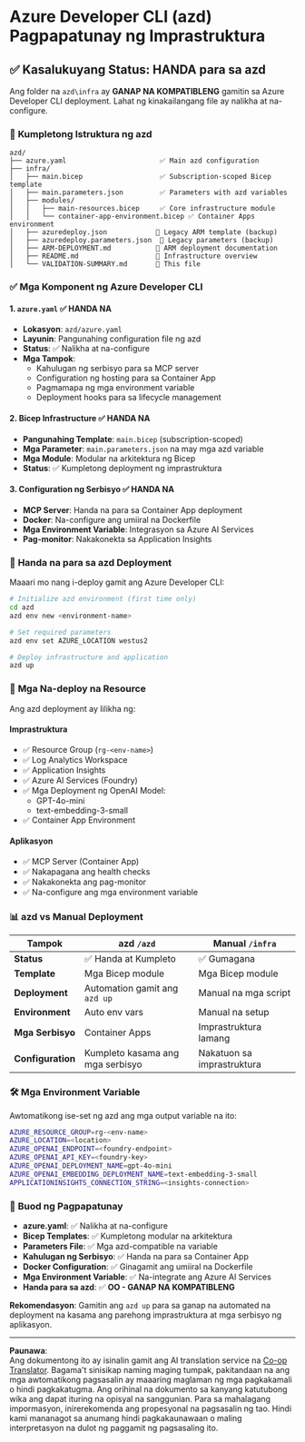 <!--
CO_OP_TRANSLATOR_METADATA:
{
  "original_hash": "20ed201aa472e9936f4e0c5144626011",
  "translation_date": "2025-09-30T12:58:28+00:00",
  "source_file": "azd/infra/VALIDATION-SUMMARY.md",
  "language_code": "tl"
}
-->
# Azure Developer CLI (azd) Pagpapatunay ng Imprastruktura

## ✅ **Kasalukuyang Status: HANDA para sa azd**

Ang folder na `azd\infra` ay **GANAP NA KOMPATIBLENG** gamitin sa Azure Developer CLI deployment. Lahat ng kinakailangang file ay nalikha at na-configure.

### 📁 **Kumpletong Istruktura ng azd**
```
azd/
├── azure.yaml                       ✅ Main azd configuration
├── infra/
│   ├── main.bicep                   ✅ Subscription-scoped Bicep template
│   ├── main.parameters.json         ✅ Parameters with azd variables
│   ├── modules/
│   │   ├── main-resources.bicep     ✅ Core infrastructure module
│   │   └── container-app-environment.bicep ✅ Container Apps environment
│   ├── azuredeploy.json            📄 Legacy ARM template (backup)
│   ├── azuredeploy.parameters.json  📄 Legacy parameters (backup)
│   ├── ARM-DEPLOYMENT.md           📄 ARM deployment documentation
│   ├── README.md                   📄 Infrastructure overview
│   └── VALIDATION-SUMMARY.md       📝 This file
```

### ✅ **Mga Komponent ng Azure Developer CLI**

#### 1. `azure.yaml` ✅ **HANDA NA**
- **Lokasyon**: `azd/azure.yaml`
- **Layunin**: Pangunahing configuration file ng azd
- **Status**: ✅ Nalikha at na-configure
- **Mga Tampok**:
  - Kahulugan ng serbisyo para sa MCP server
  - Configuration ng hosting para sa Container App
  - Pagmamapa ng mga environment variable
  - Deployment hooks para sa lifecycle management

#### 2. **Bicep Infrastructure** ✅ **HANDA NA**
- **Pangunahing Template**: `main.bicep` (subscription-scoped)
- **Mga Parameter**: `main.parameters.json` na may mga azd variable
- **Mga Module**: Modular na arkitektura ng Bicep
- **Status**: ✅ Kumpletong deployment ng imprastruktura

#### 3. **Configuration ng Serbisyo** ✅ **HANDA NA**
- **MCP Server**: Handa na para sa Container App deployment
- **Docker**: Na-configure ang umiiral na Dockerfile
- **Mga Environment Variable**: Integrasyon sa Azure AI Services
- **Pag-monitor**: Nakakonekta sa Application Insights

### 🚀 **Handa na para sa azd Deployment**

Maaari mo nang i-deploy gamit ang Azure Developer CLI:

```bash
# Initialize azd environment (first time only)
cd azd
azd env new <environment-name>

# Set required parameters
azd env set AZURE_LOCATION westus2

# Deploy infrastructure and application
azd up
```

### 🎯 **Mga Na-deploy na Resource**

Ang azd deployment ay lilikha ng:

#### **Imprastruktura** 
- ✅ Resource Group (`rg-<env-name>`)
- ✅ Log Analytics Workspace
- ✅ Application Insights
- ✅ Azure AI Services (Foundry)
- ✅ Mga Deployment ng OpenAI Model:
  - GPT-4o-mini
  - text-embedding-3-small
- ✅ Container App Environment

#### **Aplikasyon**
- ✅ MCP Server (Container App)
- ✅ Nakapagana ang health checks
- ✅ Nakakonekta ang pag-monitor
- ✅ Na-configure ang mga environment variable

### 📊 **azd vs Manual Deployment**

| Tampok | azd `/azd` | Manual `/infra` |
|--------|------------|-----------------|
| **Status** | ✅ Handa at Kumpleto | ✅ Gumagana |
| **Template** | Mga Bicep module | Mga Bicep module |
| **Deployment** | Automation gamit ang `azd up` | Manual na mga script |
| **Environment** | Auto env vars | Manual na setup |
| **Mga Serbisyo** | Container Apps | Imprastruktura lamang |
| **Configuration** | Kumpleto kasama ang mga serbisyo | Nakatuon sa imprastruktura |

### 🛠️ **Mga Environment Variable**

Awtomatikong ise-set ng azd ang mga output variable na ito:

```bash
AZURE_RESOURCE_GROUP=rg-<env-name>
AZURE_LOCATION=<location>
AZURE_OPENAI_ENDPOINT=<foundry-endpoint>
AZURE_OPENAI_API_KEY=<foundry-key>
AZURE_OPENAI_DEPLOYMENT_NAME=gpt-4o-mini
AZURE_OPENAI_EMBEDDING_DEPLOYMENT_NAME=text-embedding-3-small
APPLICATIONINSIGHTS_CONNECTION_STRING=<insights-connection>
```

### 🚨 **Buod ng Pagpapatunay**

- **azure.yaml**: ✅ Nalikha at na-configure
- **Bicep Templates**: ✅ Kumpletong modular na arkitektura
- **Parameters File**: ✅ Mga azd-compatible na variable
- **Kahulugan ng Serbisyo**: ✅ Handa na para sa Container App
- **Docker Configuration**: ✅ Ginagamit ang umiiral na Dockerfile
- **Mga Environment Variable**: ✅ Na-integrate ang Azure AI Services
- **Handa para sa azd**: ✅ **OO - GANAP NA KOMPATIBLENG**

**Rekomendasyon**: Gamitin ang `azd up` para sa ganap na automated na deployment na kasama ang parehong imprastruktura at mga serbisyo ng aplikasyon.

---

**Paunawa**:  
Ang dokumentong ito ay isinalin gamit ang AI translation service na [Co-op Translator](https://github.com/Azure/co-op-translator). Bagama't sinisikap naming maging tumpak, pakitandaan na ang mga awtomatikong pagsasalin ay maaaring maglaman ng mga pagkakamali o hindi pagkakatugma. Ang orihinal na dokumento sa kanyang katutubong wika ang dapat ituring na opisyal na sanggunian. Para sa mahalagang impormasyon, inirerekomenda ang propesyonal na pagsasalin ng tao. Hindi kami mananagot sa anumang hindi pagkakaunawaan o maling interpretasyon na dulot ng paggamit ng pagsasaling ito.